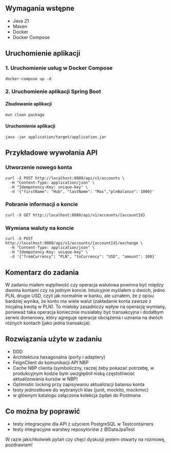 ## Wymagania wstępne

- Java 21
- Maven
- Docker
- Docker Compose

## Uruchomienie aplikacji

### 1. Uruchomienie usług w Docker Compose

```shell script
docker-compose up -d
```

### 2. Uruchomienie aplikacji Spring Boot

#### Zbudowanie aplikacji

```shell script
mvn clean package
```

#### Uruchomienie aplikacji

```shell script
java -jar application/target/application.jar
```

## Przykładowe wywołania API

### Utworzenie nowego konta

```shell script
curl -X POST http://localhost:8080/api/v1/accounts \
  -H "Content-Type: application/json" \
  -H "Idempotency-Key: unique-key" \
  -d '{"firstName": "Hub", "lastName": "Mas","plnBalance": 1000}'
```

### Pobranie informacji o koncie

```shell script
curl -X GET http://localhost:8080/api/v1/accounts/{accountId}
```

### Wymiana waluty na koncie

```shell script
curl -X POST http://localhost:8080/api/v1/accounts/{accountId}/exchange \
  -H "Content-Type: application/json" \
  -H "Idempotency-Key: unique-key" \
  -d '{"fromCurrency": "PLN", "toCurrency": "USD", "amount": 100}'
```

## Komentarz do zadania

W zadaniu miałem wątpliwość czy operacja walutowa powinna być między dwoma kontami czy na jednym koncie. 
Intuicyjnie myślałem o dwóch, jedno PLN, drugie USD, czyli jak normalnie w banku, ale uznałem, że z opisu bardziej wynika, że konto ma wiele walut (zakładanie konta zawsze z inicjalną kwotą w PLN). 
To miałoby zasadniczy wpływ na operację wymiany, ponieważ taka operacja koniecznie musiałaby być transakcyjna i dodałbym serwis domenowy, który agreguje operacje obciążenia i uznania na dwóch różnych kontach (jako jedna transakcja).

## Rozwiązania użyte w zadaniu
- DDD
- Architektura hexagonalna (porty i adaptery)
- FeignClient do komunikacji API NBP
- Cache NBP clienta (symboliczny, raczej żeby pokazać potrzebę, w produkcyjnym kodzie bym uwzględnił niską częstotliwość aktualizowania kursów w NBP)
- Optimistic locking przy zapisywaniu aktualizacji balansu konta
- testy jednostkowe do wybranych klas (junit, mockito, mockmvc)
- w głównym katalogu załączona kolekcja żądań do Postmana

## Co można by poprawić
- testy integracyjne dla API z użyciem PostgreSQL w Testcontainers 
- testy integracyjne warstwy reposytoriów z @DataJpaTest

W razie jakichkolwiek pytań czy chęci dyskusji jestem otwarty na rozmowę, pozdrawiam!

